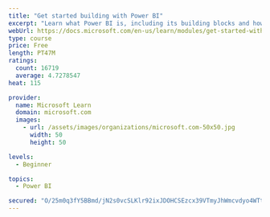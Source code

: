 ```yaml
---
title: "Get started building with Power BI"
excerpt: "Learn what Power BI is, including its building blocks and how they work together."
webUrl: https://docs.microsoft.com/en-us/learn/modules/get-started-with-power-bi/
type: course
price: Free
length: PT47M
ratings:
  count: 16719
  average: 4.7278547
heat: 115

provider:
  name: Microsoft Learn
  domain: microsoft.com
  images:
    - url: /assets/images/organizations/microsoft.com-50x50.jpg
      width: 50
      height: 50

levels:
  - Beginner

topics:
  - Power BI

secured: "O/25m0q3fY5BBmd/jN2s0vcSLKlr92ixJDOHCSEzcx39VTmyJhWmcvdyo4WTt3jokojwaeEBNxtPZ24BzJUm6Bx2Q+8qpXEWNxq8I+B2MTm2Q23hBYR7Gwy2zSHA+mzG/tKoplclnxJmrgVql29CHcFnEzx/+WIzsG5t8rwm3d00AYaEq0k7l0Q1OSaB4nlWSu4UuYdxn5SUojMM80lgwnvvV+mxZ6RfETP75NEaG880oB0ksrf6KhJBQbFA7Wk4BXsjxA49vEutqovjHQ++aZF/yph1rAIkbXR/HgnwgnHRA44NzUHb1K4cGCqfECBwQC7hQleb0D7jWCKXw4YZcLbmIyvBg+4EZR3fPSaQ6WljsiClKhaeafzFKuj/PwHTSVZzfLq2Ne0SmJMFdtqJyA==;3V0NXeh6Lds5p/ehM0lopQ=="
---
```


